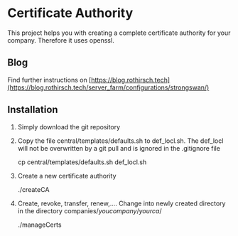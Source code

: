 # Certificate Authority

This project helps you with creating a complete certificate authority for your company. Therefore it uses openssl.

## Blog
Find further instructions on [https://blog.rothirsch.tech](https://blog.rothirsch.tech/server_farm/configurations/strongswan/)

## Installation

1. Simply download the git repository

2. Copy the file central/templates/defaults.sh to def_locl.sh. The def_locl will not be overwritten by a git pull and is ignored in the .gitignore file

    cp central/templates/defaults.sh def_locl.sh

3. Create a new certificate authority

    ./createCA

4. Create, revoke, transfer, renew,.... 
Change into newly created directory in the directory companies/_youcompany_/_yourca_/

    ./manageCerts

